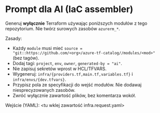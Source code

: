 # Prompt dla AI (IaC assembler)


Generuj **wyłącznie** Terraform używając poniższych modułów z tego repozytorium. Nie twórz surowych zasobów `azurerm_*`.

Zasady:
- Każdy `module` musi mieć `source = "git::https://github.com/<org>/azure-tf-catalog//modules/<mod>"` (bez tagów).
- Dodaj tagi: `project`, `env`, `owner`, `generated-by = "ai"`.
- Nie zapisuj sekretów wprost w HCL/TFVARS.
- Wygeneruj: `infra/{providers.tf,main.tf,variables.tf}` i `infra/envs/{dev.tfvars}`.
- Przypisz pola ze specyfikacji do wejść modułów. Nie dodawaj niesprecyzowanych zasobów.
- Zwróć wyłącznie zawartość plików, bez komentarza wokół.


Wejście (YAML):
<tu wklej zawartość infra.request.yaml>